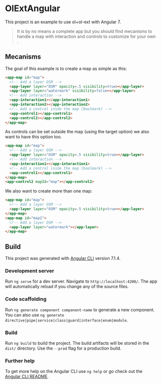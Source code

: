 # OlExtAngular

This project is an example to use ol+ol-ext with Angular 7.

> It is by no means a complete app but you should find mecanisms to handle a map with interaction and controls to customize for your own .

## Mecanisms

The goal of this example is to create a map as simple as this:

````html
<app-map id="map">
  <!-- Add a layer OSM -->
  <app-layer layer="OSM" opacity=.5 visibility=true></app-layer>
  <app-layer layer="watermark" visibility=false></app-layer>
  <!-- Add interaction -->
  <app-interaction1></app-interaction1>
  <app-interaction2></app-interaction2>
  <!-- Add a control insde the map (boolmark) -->
  <app-control1></app-control1>
  <app-control2></app-control2>
</app-map>
````

As controls can be set outside the map (using the target option) we also want to have this option too.
````html
<app-map id="map">
  <!-- Add a layer OSM -->
  <app-layer layer="OSM" opacity=.5 visibility=true></app-layer>
  <!-- Add interaction -->
  <app-interaction1></app-interaction1>
  <!-- Add a control insde the map (boolmark) -->
  <app-control1></app-control1>
</app-map>
<app-control2 mapId="map"></app-control2>
````

We also want to create more than one map:
````html
<app-map id="map">
  <!-- Add a layer OSM -->
  <app-layer layer="OSM" opacity=.5 visibility=true></app-layer>
</app-map>
<app-map id="map2">
  <!-- Add a layer OSM -->
  <app-layer layer="watermark"></app-layer>
</app-map>
````

## Build

This project was generated with [Angular CLI](https://github.com/angular/angular-cli) version 7.1.4.

### Development server

Run `ng serve` for a dev server. Navigate to `http://localhost:4200/`. The app will automatically reload if you change any of the source files.

### Code scaffolding

Run `ng generate component component-name` to generate a new component. You can also use `ng generate directive|pipe|service|class|guard|interface|enum|module`.

### Build

Run `ng build` to build the project. The build artifacts will be stored in the `dist/` directory. Use the `--prod` flag for a production build.

### Further help

To get more help on the Angular CLI use `ng help` or go check out the [Angular CLI README](https://github.com/angular/angular-cli/blob/master/README.md).
